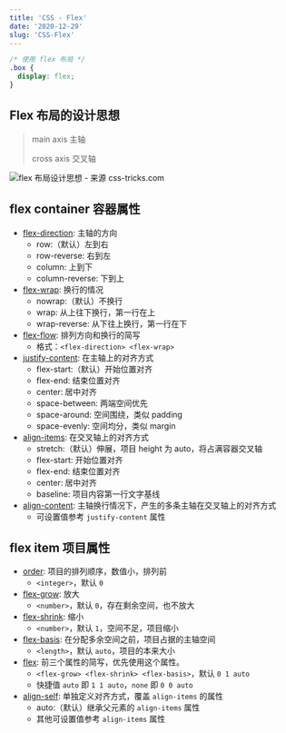 ```yaml
---
title: 'CSS - Flex'
date: '2020-12-29'
slug: 'CSS-Flex'
---
```


```CSS
/* 使用 flex 布局 */
.box {
  display: flex;
}
```

## Flex 布局的设计思想

> main axis 主轴
>
> cross axis 交叉轴

![flex 布局设计思想 - 来源 css-tricks.com](https://lipk.oss-accelerate.aliyuncs.com/images/2020-12-29-CSS-Flex.svg)

## flex container 容器属性

- [flex-direction](https://devdocs.io/css/flex-direction): 主轴的方向
  - row:（默认）左到右
  - row-reverse: 右到左
  - column: 上到下
  - column-reverse: 下到上
- [flex-wrap](https://devdocs.io/css/flex-wrap): 换行的情况
  - nowrap:（默认）不换行
  - wrap: 从上往下换行，第一行在上
  - wrap-reverse: 从下往上换行，第一行在下
- [flex-flow](https://devdocs.io/css/flex-flow): 排列方向和换行的简写
  - 格式：`<flex-direction> <flex-wrap>`
- [justify-content](https://devdocs.io/css/justify-content): 在主轴上的对齐方式
  - flex-start:（默认）开始位置对齐
  - flex-end: 结束位置对齐
  - center: 居中对齐
  - space-between: 两端空间优先
  - space-around: 空间围绕，类似 padding
  - space-evenly: 空间均分，类似 margin
- [align-items](https://devdocs.io/css/align-items): 在交叉轴上的对齐方式
  - stretch:（默认）伸展，项目 height 为 auto，将占满容器交叉轴
  - flex-start: 开始位置对齐
  - flex-end: 结束位置对齐
  - center: 居中对齐
  - baseline: 项目内容第一行文字基线
- [align-content](https://devdocs.io/css/align-content): 主轴换行情况下，产生的多条主轴在交叉轴上的对齐方式
  - 可设置值参考 `justify-content` 属性

## flex item 项目属性

- [order](https://devdocs.io/css/order): 项目的排列顺序，数值小，排列前
  - `<integer>`，默认 `0`
- [flex-grow](https://devdocs.io/css/flex-grow): 放大
  - `<number>`，默认 `0`，存在剩余空间，也不放大
- [flex-shrink](https://devdocs.io/css/flex-shrink): 缩小
  - `<number>`，默认 `1`，空间不足，项目缩小
- [flex-basis](https://devdocs.io/css/flex-basis): 在分配多余空间之前，项目占据的主轴空间
  - `<length>`，默认 `auto`，项目的本来大小
- [flex](https://devdocs.io/css/flex): 前三个属性的简写，优先使用这个属性。
  - `<flex-grow> <flex-shrink> <flex-basis>`，默认 `0 1 auto`
  - 快捷值 `auto` 即 `1 1 auto`，`none` 即 `0 0 auto`
- [align-self](https://devdocs.io/css/align-self): 单独定义对齐方式，覆盖 `align-items` 的属性
  - auto:（默认）继承父元素的 `align-items` 属性
  - 其他可设置值参考 `align-items` 属性
